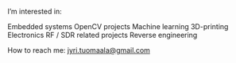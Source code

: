 I’m interested in:

Embedded systems 
OpenCV projects
Machine learning
3D-printing
Electronics
RF / SDR related projects
Reverse engineering

How to reach me: jyri.tuomaala@gmail.com

